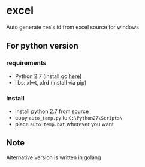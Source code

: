 # excel

Auto generate `tem`'s id from excel source for windows

## For python version

### requirements

- Python 2.7 (install go [here](https://www.python.org/downloads/))
- libs: xlwt, xlrd (install via pip)

### install

- install python 2.7 from source
- copy `auto_temp.py` to `C:\Python27\Scripts\`
- place `auto_temp.bat` wherever you want

## Note

Alternative version is written in golang

